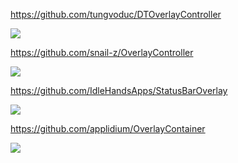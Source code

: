 https://github.com/tungvoduc/DTOverlayController

![](https://github.com/tungvoduc/DTOverlayController/raw/master/Screenshots/screenshot.gif)

https://github.com/snail-z/OverlayController

![](https://github.com/snail-z/OverlayController/raw/master/Preview/full1.gif?raw=true)

https://github.com/IdleHandsApps/StatusBarOverlay

![](https://github.com/IdleHandsApps/StatusBarOverlay/raw/files/StatusBarOverlayDemo.gif)

https://github.com/applidium/OverlayContainer

![](https://github.com/applidium/ADOverlayContainer/raw/master/Assets/scroll.gif)

